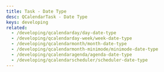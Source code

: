 ```yaml
---
title: Task - Date Type
desc: QCalendarTask - Date Type
keys: developing
related:
  - /developing/qcalendarday/day-date-type
  - /developing/qcalendarday-week/week-date-type
  - /developing/qcalendarmonth/month-date-type
  - /developing/qcalendarmonth-minimode/minimode-date-type
  - /developing/qcalendaragenda/agenda-date-type
  - /developing/qcalendarscheduler/scheduler-date-type
---
```


<example-viewer
  title="Date Type"
  file="TaskDateType"
  codepen-title="QCalendarTask"
/>
